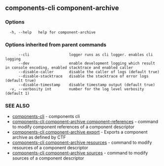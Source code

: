 ## components-cli component-archive



### Options

```
  -h, --help   help for component-archive
```

### Options inherited from parent commands

```
      --cli                  logger runs as cli logger. enables cli logging
      --dev                  enable development logging which result in console encoding, enabled stacktrace and enabled caller
      --disable-caller       disable the caller of logs (default true)
      --disable-stacktrace   disable the stacktrace of error logs (default true)
      --disable-timestamp    disable timestamp output (default true)
  -v, --verbosity int        number for the log level verbosity (default 1)
```

### SEE ALSO

* [components-cli](components-cli.md)	 - components cli
* [components-cli component-archive component-references](components-cli_component-archive_component-references.md)	 - command to modify component references of a component descriptor
* [components-cli component-archive export](components-cli_component-archive_export.md)	 - Exports a component archive as defined by CTF
* [components-cli component-archive resources](components-cli_component-archive_resources.md)	 - command to modify resources of a component descriptor
* [components-cli component-archive sources](components-cli_component-archive_sources.md)	 - command to modify sources of a component descriptor

